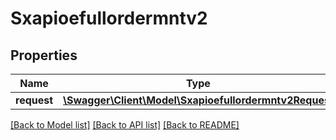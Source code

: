 # Sxapioefullordermntv2

## Properties
Name | Type | Description | Notes
------------ | ------------- | ------------- | -------------
**request** | [**\Swagger\Client\Model\Sxapioefullordermntv2Request**](Sxapioefullordermntv2Request.md) |  | [optional] 

[[Back to Model list]](../README.md#documentation-for-models) [[Back to API list]](../README.md#documentation-for-api-endpoints) [[Back to README]](../README.md)


